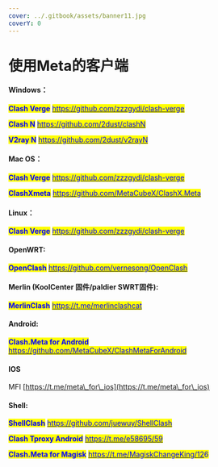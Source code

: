 ```yaml
---
cover: ../.gitbook/assets/banner11.jpg
coverY: 0
---
```


# 使用Meta的客户端

#### Windows：

<mark style="color:blue;">**Clash Verge**</mark> [<mark style="color:blue;">https://github.com/zzzgydi/clash-verge</mark>](https://github.com/zzzgydi/clash-verge)<mark style="color:blue;"></mark>

<mark style="color:blue;">**Clash N**</mark> [<mark style="color:blue;">https://github.com/2dust/clashN</mark>](https://github.com/2dust/clashN)<mark style="color:blue;"></mark>

<mark style="color:blue;">**V2ray N**</mark> [<mark style="color:blue;">https://github.com/2dust/v2rayN</mark>](https://github.com/2dust/v2rayN)

#### Mac OS：

<mark style="color:blue;">**Clash Verge**</mark> [<mark style="color:blue;">https://github.com/zzzgydi/clash-verge</mark>](https://github.com/zzzgydi/clash-verge)

<mark style="color:blue;">**ClashXmeta**</mark> [<mark style="color:blue;">https://github.com/MetaCubeX/ClashX.Meta</mark>](https://github.com/MetaCubeX/ClashX.Meta)

#### Linux：

<mark style="color:blue;">**Clash Verge**</mark> [<mark style="color:blue;">https://github.com/zzzgydi/clash-verge</mark>](https://github.com/zzzgydi/clash-verge)

#### OpenWRT:

<mark style="color:blue;">**OpenClash**</mark> [<mark style="color:blue;">https://github.com/vernesong/OpenClash</mark>](https://github.com/vernesong/OpenClash)

#### Merlin (KoolCenter 固件/paldier SWRT固件):

<mark style="color:blue;">**MerlinClash**</mark> [<mark style="color:blue;">https://t.me/merlinclashcat</mark>](https://t.me/merlinclashcat)

#### Android:

<mark style="color:blue;">**Clash.Meta for Android**</mark> [<mark style="color:blue;">https://github.com/MetaCubeX/ClashMetaForAndroid</mark>](https://github.com/MetaCubeX/ClashMetaForAndroid/releases/tag/Prerelease-alpha)

#### IOS

MFI [https://t.me/meta\_for\_ios](https://t.me/meta\_for\_ios)

#### Shell:

<mark style="color:blue;">**ShellClash**</mark> [<mark style="color:blue;">https://github.com/juewuy/ShellClash</mark>](https://github.com/juewuy/ShellClash)<mark style="color:blue;"></mark>

<mark style="color:blue;">**Clash Tproxy Android**</mark> [<mark style="color:blue;">https://t.me/e58695/59</mark>](https://t.me/e58695/59)

<mark style="color:blue;">**Clash.Meta for Magisk**</mark> [<mark style="color:blue;">https://t.me/MagiskChangeKing/12</mark>](https://t.me/MagiskChangeKing/126)<mark style="color:blue;">6</mark>
